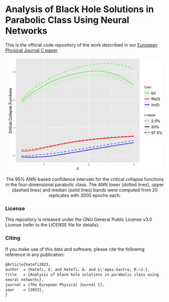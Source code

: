 # Analysis of Black Hole Solutions in Parabolic Class Using Neural Networks

This is the official code repository of the work described in our [European Physical Journal C paper](https://doi.org/10.1140/epjc/s10052-023-11781-8). 

<div align="center">
  <img src="results.png" alt="solutions in parabolic class" width="600"/>
  <p>The 95% ANN-based confidence intervals for the critical collapse functions in the four-dimensional parabolic class. The ANN lower (dotted lines), upper (dashed lines) and median (solid lines) bands were computed from 20 replicates with 3000 epochs each.</p>
</div>

### License

This repository is released under the GNU General Public License v3.0 License (refer to the LICENSE file for details).

### Citing

If you make use of this data and software, please cite the following reference in any publication:

	@Article{hatefi2023,
	author 	= {Hatefi, E. and Hatefi, A. and L\'opez-Sastre, R.~J.},
	title   = {Analysis of black hole solutions in parabolic class using neural networks},
	journal = {The European Physical Journal C},
	year    = {2023},
	}

